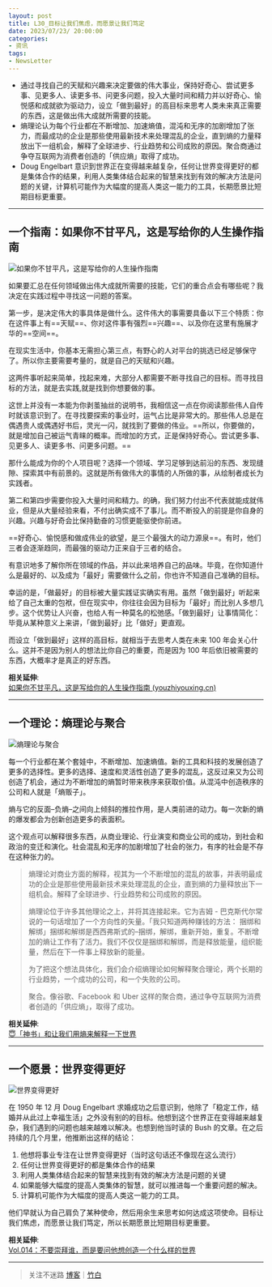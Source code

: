 ```yaml
---
layout: post
title: L30_目标让我们焦虑，而愿景让我们笃定
date: 2023/07/23/ 20:00:00
categories:
- 资讯
tags:
- NewsLetter
---
```


- 通过寻找自己的天赋和兴趣来决定要做的伟大事业，保持好奇心、尝试更多事、见更多人、读更多书、问更多问题，投入大量时间和精力并以好奇心、愉悦感和成就欲为驱动力，设立「做到最好」的高目标来思考人类未来真正需要的东西，这是做出伟大成就所需要的技能。
- 熵理论认为每个行业都在不断增加、加速熵值，混沌和无序的加剧增加了张力，而最成功的企业是那些使用最新技术来处理混乱的企业，直到熵的力量释放出下一组机会，解释了全球进步、行业趋势和公司成败的原因。聚合商通过争夺互联网为消费者创造的「供应熵」取得了成功。
- Doug Engelbart 意识到世界正在变得越来越复杂，任何让世界变得更好的都是集体合作的结果，利用人类集体结合起来的智慧来找到有效的解决方法是问题的关键，计算机可能作为大幅度的提高人类这一能力的工具，长期愿景比短期目标更重要。

---

## 一个指南：如果你不甘平凡，这是写给你的人生操作指南

![如果你不甘平凡，这是写给你的人生操作指南](https://pics.naaln.com/blog/2023-07-23-096651.png-basicBlog)

如果要汇总在任何领域做出伟大成就所需要的技能，它们的重合点会有哪些呢？我决定在实践过程中寻找这一问题的答案。

第一步，是决定伟大的事具体是做什么。这件伟大的事需要具备以下三个特质：你在这件事上有==天赋==、你对这件事有强烈==兴趣==、以及你在这里有施展才华的==空间==。

在现实生活中，你基本无需担心第三点，有野心的人对平台的挑选已经足够保守了。所以你主要需要考量的，就是自己的天赋和兴趣。

这两件事听起来简单，找起来难，大部分人都需要不断寻找自己的目标。而寻找目标的方法，就是去实践,就是找到你想要做的事。

这世上并没有一本能为你剥茧抽丝的说明书，我相信这一点在你阅读那些伟人自传时就该意识到了。在寻找要探索的事业时，运气占比是非常大的。那些伟人总是在偶遇贵人或偶遇好书后，灵光一闪，就找到了要做的伟业。==所以，你要做的，就是增加自己被运气青睐的概率。而增加的方式，正是保持好奇心。尝试更多事、见更多人、读更多书、问更多问题。==

那什么能成为你的个人项目呢？选择一个领域、学习足够到达前沿的东西、发现缝隙、探索其中有前景的。这就是所有做伟大的事情的人所做的事，从绘制者成长为实践者。

第二和第四步需要你投入大量时间和精力。的确，我们努力付出不代表就能成就伟业，但是从大量经验来看，不付出确实成不了事儿。而不断投入的前提是你自身的兴趣。兴趣与好奇会比保持勤奋的习惯更能驱使你前进。

==好奇心、愉悦感和做成伟业的欲望，是三个最强大的动力源泉==。有时，他们三者会逐渐趋同，而最强的驱动力正来自于三者的结合。

有意识地多了解你所在领域的作品，并以此来培养自己的品味。毕竟，在你知道什么是最好的、以及成为「最好」需要做什么之前，你也许不知道自己准确的目标。

幸运的是，「做最好」的目标被大量实践证实确实有用。虽然「做到最好」听起来给了自己太重的包袱，但在现实中，你往往会因为目标为「最好」而比别人多想几步。这个优势让人兴奋，也给人有一种莫名的松弛感。「做到最好」让事情简化：毕竟从某种意义上来讲，「做到最好」比「做好」更直观。

而设立「做到最好」这样的高目标，就相当于去思考人类在未来 100 年会关心什么。这并不是因为别人的想法比你自己的重要，而是因为 100 年后依旧被需要的东西，大概率才是真正的好东西。

**相关延伸**:  
[如果你不甘平凡，这是写给你的人生操作指南 (youzhiyouxing.cn)](https://youzhiyouxing.cn/materials/1483)

---

## 一个理论：熵理论与聚合

![熵理论与聚合](https://pics.naaln.com/blog/2023-07-23-dbf4b6.jpeg-basicBlog)

每一个行业都在某个套娃中，不断增加、加速熵值。新的工具和科技的发展创造了更多的选择性。更多的选择、速度和灵活性创造了更多的混乱，这反过来又为公司创造了机会，通过为不断增加的熵暂时带来秩序来获取价值。从混沌中创造秩序的公司和人就是「熵贩子」。

熵与它的反面–负熵–之间向上倾斜的推拉作用，是人类前进的动力。每一次新的熵的爆发都会为创新创造更多的表面积。

这个观点可以解释很多东西，从商业理论、行业演变和商业公司的成功，到社会和政治的变迁和演化。社会混乱和无序的加剧增加了社会的张力，有序的社会是不存在这种张力的。

> 熵理论对商业方面的解释，视其为一个不断增加的混乱的故事，并表明最成功的企业是那些使用最新技术来处理混乱的企业，直到熵的力量释放出下一组机会。解释了全球进步、行业趋势和公司成败的原因。
>
> 熵理论位于许多其他理论之上，并将其连接起来。它为吉姆 - 巴克斯代尔常说的一句话增加了一个方向性的矢量。「我只知道两种赚钱的方法： 捆绑和解绑」捆绑和解绑是西西弗斯式的–捆绑，解绑，重新开始，重复。不断增加的熵让工作有了活力。我们不仅仅是捆绑和解绑，而是释放能量，组织能量，然后在下一件事上释放新的能量。
>
> 为了把这个想法具体化，我们会介绍熵理论如何解释聚合理论，两个长期的行业趋势，一个成功的公司，和一个失败的公司。
>
> 聚合。像谷歌、Facebook 和 Uber 这样的聚合商，通过争夺互联网为消费者创造的「供应熵」，取得了成功。

**相关延伸**:  
[😇「神书」和让我们用熵来解释一下世界](https://rizime.substack.com/p/95a)

---

## 一个愿景：世界变得更好

![世界变得更好](https://pics.naaln.com/blog/2023-07-23-fc1da9.jpg-basicBlog)

在 1950 年 12 月 Doug Engelbart 求婚成功之后意识到，他除了「稳定工作，结婚并从此过上幸福生活」之外没有别的的目标。他想到这个世界正在变得越来越复杂，我们遇到的问题也越来越难以解决。也想到他当时读的 Bush 的文章。在之后持续的几个月里，他推断出这样的结论：

1. 他想将事业专注在让世界变得更好（当时这句话还不像现在这么流行）
2. 任何让世界变得更好的都是集体合作的结果
3. 利用人类集体结合起来的智慧来找到有效的解决方法是问题的关键
4. 如果能够大幅度的提高人类集体的智慧，就可以推进每一个重要问题的解决。
5. 计算机可能作为大幅度的提高人类这一能力的工具。

他们早就认为自己肩负了某种使命，然后用余生来思考如何达成这项使命。目标让我们焦虑，而愿景让我们笃定，所以长期愿景比短期目标更重要。

**相关延伸**:  
[Vol.014：不要崇拜谁，而是要问他想创造一个什么样的世界](https://xiaobot.net/post/93af76ac-bfae-44e5-a7f5-4a096039f994)

---

> 关注不迷路 [博客](https://blog.naaln.com/)｜[竹白](https://space.zhubai.love/)
